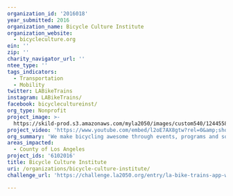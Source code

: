 ```yaml
---
organization_id: '2016018'
year_submitted: 2016
organization_name: Bicycle Culture Institute
organization_website:
  - bicycleculture.org
ein: ''
zip: ''
charity_navigator_url: ''
ntee_type: ''
tags_indicators:
  - Transportation
  - Mobility
twitter: LABikeTrains
instagram: LABikeTrains/
facebook: bicyclecultureinst/
org_type: Nonprofit
project_image: >-
  https://skild-prod.s3.amazonaws.com/myla2050/images/custom540/1244558065741-team91.jpg
project_video: 'https://www.youtube.com/embed/l2oE7AX8gtw?rel=0&amp;showinfo=0'
org_summary: 'We make bicycling awesome through events, programs and social innovation.'
areas_impacted:
  - County of Los Angeles
project_ids: '6102016'
title: Bicycle Culture Institute
uri: /organizations/bicycle-culture-institute/
challenge_url: 'https://challenge.la2050.org/entry/la-bike-trains-app-wayfinding-signage'

---
```


